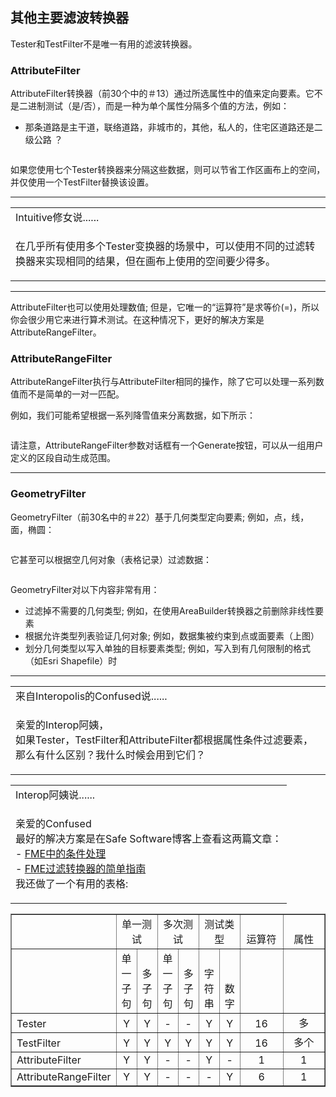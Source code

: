   <div id="readme" class="readme blob instapaper_body">
    <article class="markdown-body entry-content" itemprop="text"><h2><a id="user-content-other-key-filter-transformers" class="anchor" aria-hidden="true" href="https://github.com/safesoftware/FMETraining/blob/Desktop-Basic-2018/DesktopBasic4Transformers/4.14.FilterTransformers.md#other-key-filter-transformers"></a><font style="vertical-align: inherit;"><font style="vertical-align: inherit;">其他主要滤波转换器</font></font></h2>
<p><font style="vertical-align: inherit;"><font style="vertical-align: inherit;">Tester和TestFilter不是唯一有用的滤波转换器。</font></font></p>
<h3><a id="user-content-attributefilter" class="anchor" aria-hidden="true" href="https://github.com/safesoftware/FMETraining/blob/Desktop-Basic-2018/DesktopBasic4Transformers/4.14.FilterTransformers.md#attributefilter"></a><font style="vertical-align: inherit;"><font style="vertical-align: inherit;">AttributeFilter</font></font></h3>
<p><font style="vertical-align: inherit;"><font style="vertical-align: inherit;">AttributeFilter转换器（前30个中的＃13）通过所选属性中的值来定向要素。</font><font style="vertical-align: inherit;">它不是二进制测试（是/否），而是一种为单个属性分隔多个值的方法，例如：</font></font></p>
<ul>
<li><font style="vertical-align: inherit;"><font style="vertical-align: inherit;">那条道路是主干道，联络道路，非城市的，其他，私人的，住宅区道路还是二级公路
？</font></font></li>
</ul>
<p><a target="_blank" rel="noopener noreferrer" href="https://github.com/safesoftware/FMETraining/blob/Desktop-Basic-2018/DesktopBasic4Transformers/Images/Img4.044.AttributeFilterExample.png"><img src="./Images/Img4.044.AttributeFilterExample.png" alt="" style="max-width:100%;"></a></p>
<p><font style="vertical-align: inherit;"><font style="vertical-align: inherit;">如果您使用七个Tester转换器来分隔这些数据，则可以节省工作区画布上的空间，并仅使用一个TestFilter替换该设置。</font></font></p>
<hr>

<table>
<tbody><tr>
<td>
<i></i><font style="vertical-align: inherit;"><font style="vertical-align: inherit;">
Intuitive修女说......
</font></font></td>
</tr>
<tr>
<td><font style="vertical-align: inherit;"><font style="vertical-align: inherit;">

在几乎所有使用多个Tester变换器的场景中，可以使用不同的过滤转换器来实现相同的结果，但在画布上使用的空间要少得多。

</font></font></td>
</tr>
</tbody></table>
<hr>
<p><font style="vertical-align: inherit;"><font style="vertical-align: inherit;">AttributeFilter也可以使用处理数值; </font><font style="vertical-align: inherit;">但是，它唯一的“运算符”是求等价(=)，所以你会很少用它来进行算术测试。</font><font style="vertical-align: inherit;">在这种情况下，更好的解决方案是AttributeRangeFilter。</font></font></p>
<h3><a id="user-content-attributerangefilter" class="anchor" aria-hidden="true" href="https://github.com/safesoftware/FMETraining/blob/Desktop-Basic-2018/DesktopBasic4Transformers/4.14.FilterTransformers.md#attributerangefilter"></a><font style="vertical-align: inherit;"><font style="vertical-align: inherit;">AttributeRangeFilter</font></font></h3>
<p><font style="vertical-align: inherit;"><font style="vertical-align: inherit;">AttributeRangeFilter执行与AttributeFilter相同的操作，除了它可以处理一系列数值而不是简单的一对一匹配。</font></font></p>
<p><font style="vertical-align: inherit;"><font style="vertical-align: inherit;">例如，我们可能希望根据一系列降雪值来分离数据，如下所示：</font></font></p>
<p><a target="_blank" rel="noopener noreferrer" href="https://github.com/safesoftware/FMETraining/blob/Desktop-Basic-2018/DesktopBasic4Transformers/Images/Img4.045.AttributeRangeFilterExample.png"><img src="./Images/Img4.045.AttributeRangeFilterExample.png" alt="" style="max-width:100%;"></a></p>
<p><font style="vertical-align: inherit;"><font style="vertical-align: inherit;">请注意，AttributeRangeFilter参数对话框有一个Generate按钮，可以从一组用户定义的区段自动生成范围。</font></font></p>
<hr>
<h3><a id="user-content-geometryfilter" class="anchor" aria-hidden="true" href="https://github.com/safesoftware/FMETraining/blob/Desktop-Basic-2018/DesktopBasic4Transformers/4.14.FilterTransformers.md#geometryfilter"></a><font style="vertical-align: inherit;"><font style="vertical-align: inherit;">GeometryFilter</font></font></h3>
<p><font style="vertical-align: inherit;"><font style="vertical-align: inherit;">GeometryFilter（前30名中的＃22）基于几何类型定向要素; </font><font style="vertical-align: inherit;">例如，点，线，面，椭圆：</font></font></p>
<p><a target="_blank" rel="noopener noreferrer" href="https://github.com/safesoftware/FMETraining/blob/Desktop-Basic-2018/DesktopBasic4Transformers/Images/Img4.046.GeometryFilterExample.png"><img src="./Images/Img4.046.GeometryFilterExample.png" alt="" style="max-width:100%;"></a></p>
<p><font style="vertical-align: inherit;"><font style="vertical-align: inherit;">它甚至可以根据空几何对象（表格记录）过滤数据：</font></font></p>
<p><a target="_blank" rel="noopener noreferrer" href="https://github.com/safesoftware/FMETraining/blob/Desktop-Basic-2018/DesktopBasic4Transformers/Images/Img4.047.GeometryFilterExample2.png"><img src="./Images/Img4.047.GeometryFilterExample2.png" alt="" style="max-width:100%;"></a></p>
<p><font style="vertical-align: inherit;"><font style="vertical-align: inherit;">GeometryFilter对以下内容非常有用：</font></font></p>
<ul>
<li><font style="vertical-align: inherit;"><font style="vertical-align: inherit;">过滤掉不需要的几何类型; </font><font style="vertical-align: inherit;">例如，在使用AreaBuilder转换器之前删除非线性要素</font></font></li>
<li><font style="vertical-align: inherit;"><font style="vertical-align: inherit;">根据允许类型列表验证几何对象; </font><font style="vertical-align: inherit;">例如，数据集被约束到点或面要素（上图）</font></font></li>
<li><font style="vertical-align: inherit;"><font style="vertical-align: inherit;">划分几何类型以写入单独的目标要素类型; </font><font style="vertical-align: inherit;">例如，写入到有几何限制的格式（如Esri Shapefile）时</font></font></li>
</ul>
<hr>

<table>
<tbody><tr>
<td>
<i></i><font style="vertical-align: inherit;"><font style="vertical-align: inherit;">
来自Interopolis的Confused说......
</font></font></td>
</tr>
<tr>
<td><font style="vertical-align: inherit;"><font style="vertical-align: inherit;">

亲爱的Interop阿姨，
 </font></font><br><font style="vertical-align: inherit;"><font style="vertical-align: inherit;">如果Tester，TestFilter和AttributeFilter都根据属性条件过滤要素，那么有什么区别？</font><font style="vertical-align: inherit;">我什么时候会用到它们？

</font></font></td>
</tr>
</tbody></table>

<table>
<tbody><tr>
<td>
<i></i><font style="vertical-align: inherit;"><font style="vertical-align: inherit;">
Interop阿姨说......
</font></font></td>
</tr>
<tr>
<td><font style="vertical-align: inherit;"><font style="vertical-align: inherit;">

亲爱的Confused
 </font></font><br><font style="vertical-align: inherit;"><font style="vertical-align: inherit;">最好的解决方案是在Safe Software博客上查看这两篇文章：
 </font></font><br><font style="vertical-align: inherit;"><font style="vertical-align: inherit;">- </font></font><a href="https://blog.safe.com/2013/03/fmeevangelist113/" rel="nofollow"><font style="vertical-align: inherit;"><font style="vertical-align: inherit;">FME中的条件处理</font></font></a>
<br><font style="vertical-align: inherit;"><font style="vertical-align: inherit;"> - </font></font><a href="https://blog.safe.com/2015/05/fmeevangelist133/" rel="nofollow"><font style="vertical-align: inherit;"><font style="vertical-align: inherit;">FME过滤转换器的简单指南</font></font></a>
<br><font style="vertical-align: inherit;"><font style="vertical-align: inherit;">我还做了一个有用的表格:

</font></font></td>
</tr>
</tbody></table>
<table border="1">
<tbody>
<tr valign="bottom">
<td width="137" height="20"></td>
<td colspan="2" width="173" align="center"><font style="vertical-align: inherit;"><font style="vertical-align: inherit;">单一测试</font></font></td>
<td colspan="2" width="173" align="center"><font style="vertical-align: inherit;"><font style="vertical-align: inherit;">多次测试</font></font></td>
<td colspan="2" width="103" align="center"><font style="vertical-align: inherit;"><font style="vertical-align: inherit;">测试类型</font></font></td>
<td width="84" align="center"><font style="vertical-align: inherit;"><font style="vertical-align: inherit;">运算符</font></font></td>
<td width="84" align="center"><font style="vertical-align: inherit;"><font style="vertical-align: inherit;">属性</font></font></td>
</tr>
<tr valign="bottom">
<td></td>
<td align="center"><font style="vertical-align: inherit;"><font style="vertical-align: inherit;">单一</font></font><br><font style="vertical-align: inherit;"><font style="vertical-align: inherit;">子句</font></font></td>
<td align="center"><font style="vertical-align: inherit;"><font style="vertical-align: inherit;">多</font></font><br><font style="vertical-align: inherit;"><font style="vertical-align: inherit;">子句</font></font></td>
<td align="center"><font style="vertical-align: inherit;"><font style="vertical-align: inherit;">单一</font></font><br><font style="vertical-align: inherit;"><font style="vertical-align: inherit;">子句</font></font></td>
<td align="center"><font style="vertical-align: inherit;"><font style="vertical-align: inherit;">多</font></font><br><font style="vertical-align: inherit;"><font style="vertical-align: inherit;">子句</font></font></td>
<td align="center"><font style="vertical-align: inherit;"><font style="vertical-align: inherit;">字符串</font></font></td>
<td align="center"><font style="vertical-align: inherit;"><font style="vertical-align: inherit;">数字</font></font></td>
<td></td>
<td></td>
</tr>
<tr valign="bottom">
<td><font style="vertical-align: inherit;"><font style="vertical-align: inherit;">Tester</font></font></td>
<td align="center"><font style="vertical-align: inherit;"><font style="vertical-align: inherit;">Y</font></font></td>
<td align="center"><font style="vertical-align: inherit;"><font style="vertical-align: inherit;">Y</font></font></td>
<td align="center"><font style="vertical-align: inherit;"><font style="vertical-align: inherit;">- </font></font></td>
<td align="center"><font style="vertical-align: inherit;"><font style="vertical-align: inherit;">- </font></font></td>
<td align="center"><font style="vertical-align: inherit;"><font style="vertical-align: inherit;">Y</font></font></td>
<td align="center"><font style="vertical-align: inherit;"><font style="vertical-align: inherit;">Y</font></font></td>
<td align="center"><font style="vertical-align: inherit;"><font style="vertical-align: inherit;">16</font></font></td>
<td align="center"><font style="vertical-align: inherit;"><font style="vertical-align: inherit;">多</font></font></td>
</tr>
<tr valign="bottom">
<td><font style="vertical-align: inherit;"><font style="vertical-align: inherit;">TestFilter</font></font></td>
<td align="center"><font style="vertical-align: inherit;"><font style="vertical-align: inherit;">Y</font></font></td>
<td align="center"><font style="vertical-align: inherit;"><font style="vertical-align: inherit;">Y</font></font></td>
<td align="center"><font style="vertical-align: inherit;"><font style="vertical-align: inherit;">Y</font></font></td>
<td align="center"><font style="vertical-align: inherit;"><font style="vertical-align: inherit;">Y</font></font></td>
<td align="center"><font style="vertical-align: inherit;"><font style="vertical-align: inherit;">Y</font></font></td>
<td align="center"><font style="vertical-align: inherit;"><font style="vertical-align: inherit;">Y</font></font></td>
<td align="center"><font style="vertical-align: inherit;"><font style="vertical-align: inherit;">16</font></font></td>
<td align="center"><font style="vertical-align: inherit;"><font style="vertical-align: inherit;">多个</font></font></td>
</tr>
<tr valign="bottom">
<td><font style="vertical-align: inherit;"><font style="vertical-align: inherit;">AttributeFilter</font></font></td>
<td align="center"><font style="vertical-align: inherit;"><font style="vertical-align: inherit;">Y</font></font></td>
<td align="center"><font style="vertical-align: inherit;"><font style="vertical-align: inherit;">Y</font></font></td>
<td align="center"><font style="vertical-align: inherit;"><font style="vertical-align: inherit;">- </font></font></td>
<td align="center"><font style="vertical-align: inherit;"><font style="vertical-align: inherit;">- </font></font></td>
<td align="center"><font style="vertical-align: inherit;"><font style="vertical-align: inherit;">Y</font></font></td>
<td align="center"><font style="vertical-align: inherit;"><font style="vertical-align: inherit;">- </font></font></td>
<td align="center"><font style="vertical-align: inherit;"><font style="vertical-align: inherit;">1</font></font></td>
<td align="center"><font style="vertical-align: inherit;"><font style="vertical-align: inherit;">1</font></font></td>
</tr>
<tr valign="bottom">
<td><font style="vertical-align: inherit;"><font style="vertical-align: inherit;">AttributeRangeFilter</font></font></td>
<td align="center"><font style="vertical-align: inherit;"><font style="vertical-align: inherit;">Y</font></font></td>
<td align="center"><font style="vertical-align: inherit;"><font style="vertical-align: inherit;">Y</font></font></td>
<td align="center"><font style="vertical-align: inherit;"><font style="vertical-align: inherit;">- </font></font></td>
<td align="center"><font style="vertical-align: inherit;"><font style="vertical-align: inherit;">- </font></font></td>
<td align="center"><font style="vertical-align: inherit;"><font style="vertical-align: inherit;">- </font></font></td>
<td align="center"><font style="vertical-align: inherit;"><font style="vertical-align: inherit;">Y</font></font></td>
<td align="center"><font style="vertical-align: inherit;"><font style="vertical-align: inherit;">6</font></font></td>
<td align="center"><font style="vertical-align: inherit;"><font style="vertical-align: inherit;">1</font></font></td>
</tr>
</tbody>
</table>
</article>
  </div>
